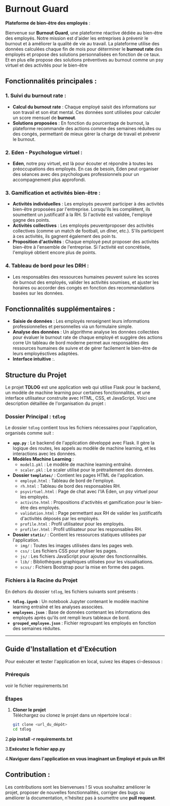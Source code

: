 # Burnout Guard

**Plateforme de bien-être des employés** :

Bienvenue sur **Burnout Guard**, une plateforme réactive dédiée au bien-être des employés. Notre mission est d'aider les entreprises à prévenir le burnout et à améliorer la qualité de vie au travail. La plateforme utilise des données calculées chaque fin de mois pour déterminer le **burnout rate** des employés et propose des solutions personnalisées en fonction de ce taux. Et en plus elle propose des solutions préventives au burnout comme un psy virtuel et des activités pour le bien-être

## Fonctionnalités principales :

### 1. **Suivi du burnout rate :**
   - **Calcul du burnout rate** : Chaque employé saisit des informations sur son travail et son état mental. Ces données sont utilisées pour calculer un score mensuel de **burnout**.
   - **Solutions proposées** : En fonction du pourcentage de burnout, la plateforme recommande des actions comme des semaines réduites ou des congés, permettant de mieux gérer la charge de travail et prévenir le burnout.

### 2. **Eden - Psychologue virtuel :**
   - **Eden**, notre psy virtuel, est là pour écouter et répondre à toutes les préoccupations des employés. En cas de besoin, Eden peut organiser des séances avec des psychologues professionnels pour un accompagnement plus approfondi.

### 3. **Gamification et activités bien-être :**
   - **Activités individuelles** : Les employés peuvent participer à des activités bien-être proposées par l'entreprise. Lorsqu'ils les complètent, ils soumettent un justificatif à la RH. Si l'activité est validée, l'employé gagne des points.
   - **Activités collectives** : Les employés peuventproposer des activités collectives (comme un match de football, un dîner, etc.). S'ils participent à ces activités, ils gagnent également des poin ts.
   - **Proposition d'activités** : Chaque employé peut proposer des activités bien-être à l'ensemble de l'entreprise. Si l'activité est concrétisée, l'employé obtient encore plus de points.

### 4. **Tableau de bord pour les DRH :**
   - Les responsables des ressources humaines peuvent suivre les scores de burnout des employés, valider les activités soumises, et ajuster les horaires ou accorder des congés en fonction des recommandations basées sur les données.

## Fonctionnalités supplémentaires :

- **Saisie de données** : Les employés renseignent leurs informations professionnelles et personnelles via un formulaire simple.
- **Analyse des données** : Un algorithme analyse les données collectées pour évaluer le burnout rate de chaque employé et suggère des actions corre Un tableau de bord moderne permet aux responsables des ressources humaines de suivre et de gérer facilement le bien-être de leurs employésctives adaptées.
- **Interface intuitive** :.


## Structure du Projet

Le projet **TDLOG** est une application web qui utilise Flask pour le backend, un modèle de machine learning pour certaines fonctionnalités, et une interface utilisateur construite avec HTML, CSS, et JavaScript. Voici une description détaillée de l'organisation du projet :

### **Dossier Principal : `tdlog`**
Le dossier `tdlog` contient tous les fichiers nécessaires pour l'application, organisés comme suit :

- **`app.py`** : Le backend de l'application développé avec Flask. Il gère la logique des routes, les appels au modèle de machine learning, et les interactions avec les données.
- **Modèles Machine Learning** :
  - `model1.pkl` : Le modèle de machine learning entraîné.
  - `scaler.pkl` : Le scaler utilisé pour le prétraitement des données.
- **Dossier `templates/`** : Contient les pages HTML de l'application.
  - `employé.html` : Tableau de bord de l'employé.
  - `rh.html` : Tableau de bord des responsables RH.
  - `psyvirtuel.html` : Page de chat avec l'IA Eden, un psy virtuel pour les employés.
  - `activite.html` : Propositions d'activités et gamification pour le bien-être des employés.
  - `validation.html` : Page permettant aux RH de valider les justificatifs d'activités déposés par les employés.
  - `profile.html` : Profil utilisateur pour les employés.
  - `profiler.html` : Profil utilisateur pour les responsables RH.
- **Dossier `static/`** : Contient les ressources statiques utilisées par l'application.
  - `img/` : Toutes les images utilisées dans les pages web.
  - `css/` : Les fichiers CSS pour styliser les pages.
  - `js/` : Les fichiers JavaScript pour ajouter des fonctionnalités.
  - `lib/` : Bibliothèques graphiques utilisées pour les visualisations.
  - `scss/` : Fichiers Bootstrap pour la mise en forme des pages.

### **Fichiers à la Racine du Projet**
En dehors du dossier `tdlog`, les fichiers suivants sont présents :
- **`tdlog.ipynb`** : Un notebook Jupyter contenant le modèle machine learning entraîné et les analyses associées.
- **`employees.json`** : Base de données contenant les informations des employés après qu'ils ont rempli leurs tableaux de bord.
- **`grouped_employee.json`** : Fichier regroupant les employés en fonction des semaines réduites.

---

## Guide d'Installation et d'Exécution

Pour exécuter et tester l'application en local, suivez les étapes ci-dessous :

### **Prérequis**
voir le fichier requirements.txt

### **Étapes**
1. **Cloner le projet**  
   Téléchargez ou clonez le projet dans un répertoire local :
   ```bash
   git clone <url_du_dépôt>
   cd tdlog
   
 2.**pip install -r requirements.txt**

 3.**Exécutez le fichier app.py**
 
 4.**Naviguer dans l'application en vous imaginant un Employé et puis un RH**
 
## Contribution :

Les contributions sont les bienvenues ! Si vous souhaitez améliorer le projet, proposer de nouvelles fonctionnalités, corriger des bugs ou améliorer la documentation, n'hésitez pas à soumettre une **pull request**.

